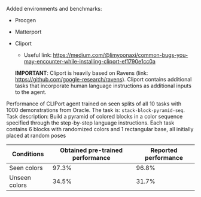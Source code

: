 Added environments and benchmarks:
- Procgen
- Matterport
- Cliport
    - Useful link: https://medium.com/@limyoonaxi/common-bugs-you-may-encounter-while-installing-cliport-ef1790e1cc0a

  **IMPORTANT**: Cliport is heavily based on Ravens (link: https://github.com/google-research/ravens). Cliport contains additional tasks that incorporate human language instructions as additional inputs to the agent. 


Performance of CLIPort agent trained on seen splits of all 10 tasks with 1000 demonstrations from Oracle. The task is: `stack-block-pyramid-seq`. 
Task description: Build a pyramid of colored blocks in a color sequence specified through the step-by-step language instructions. Each task contains 6 blocks with randomized colors and 1 rectangular base, all initially placed at random poses

| Conditions    | Obtained pre-trained performance | Reported performance |
|---------------|----------------------------------|----------------------|
| Seen colors   | 97.3%                            | 96.8%                |
| Unseen colors | 34.5%                            | 31.7%                |